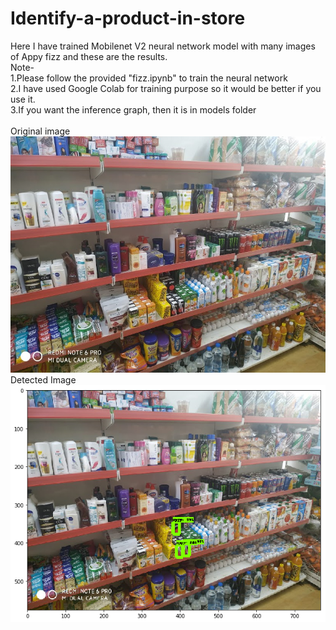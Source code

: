 # Identify-a-product-in-store
Here I have trained Mobilenet V2 neural network model with many images of Appy fizz and these are the results. <br/>
Note-<br/>
1.Please follow the provided "fizz.ipynb" to train the neural network<br/>
2.I have used Google Colab for training purpose so it would be better if you use it.<br/>
3.If you want the inference graph, then it is in models folder<br/><br/>
Original image<br/>
![alt text](Images/img1.jpg)<br/>
Detected Image<br/>
![alt text](Images/img2.jpg)<br/>
